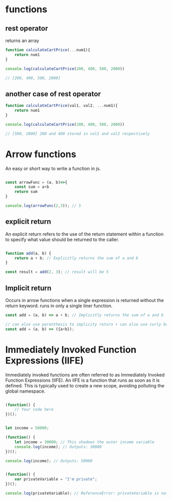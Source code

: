 # functions

## rest operator

returns an array

```js
function calculateCartPrice(...num1){
    return num1
}

console.log(calculateCartPrice(200, 400, 500, 2000))

// [200, 400, 500, 2000]
```

## another case of rest operator


```js
function calculateCartPrice(val1, val2, ...num1){
    return num1
}

console.log(calculateCartPrice(200, 400, 500, 2000))

// [500, 2000] 200 and 400 stored in val1 and val2 respectively

```

# Arrow functions

An easy or short way to write a function in js.

```js

const arrowFunc = (a, b)=>{
    const sum = a+b
    return sum
}

console.log(arrowFunc(2,3)); // 5
```

## explicit return

An explicit return refers to the use of the return statement within a function to specify what value should be returned to the caller.

```js

function add(a, b) {
    return a + b; // Explicitly returns the sum of a and b
}

const result = add(2, 3); // result will be 5
```

## Implicit return 

Occurs in arrow functions when a single expression is returned without the return keyword. runs in only a single liner function.

```js
const add = (a, b) => a + b; // Implicitly returns the sum of a and b

// can also use parenthesis to implicity return ⬇️ can also use curly braces inside parenthesis.
const add = (a, b) => ({a+b}); 
```

# Immediately Invoked Function Expressions (IIFE)

Immediately invoked functions are often referred to as Immediately Invoked Function Expressions (IIFE). An IIFE is a function that runs as soon as it is defined. This is typically used to create a new scope, avoiding polluting the global namespace.

```js

(function() {
    // Your code here
})();


let income = 50000;

(function() {
    let income = 30000; // This shadows the outer income variable
    console.log(income); // Outputs: 30000
})();

console.log(income); // Outputs: 50000


(function() {
    var privateVariable = "I'm private";
})();

console.log(privateVariable); // ReferenceError: privateVariable is not defined

```